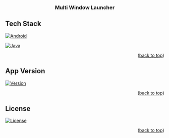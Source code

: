 <a id="readme-top"></a>
<h3 align="center">Multi Window Launcher</h3>

<!-- TECH STACK -->
## Tech Stack
[![Android][Android-Shield]][Android-Url]

[![Java][Java-Shield]][Java-Url]
<p align="right">(<a href="#readme-top">back to top</a>)</p>

<!-- VERSION -->
## App Version
[![Version][Version-Shield]][Version-Url]
<p align="right">(<a href="#readme-top">back to top</a>)</p>

<!-- LICENSE -->
## License
[![License][License-Shield]][License-Url]
<p align="right">(<a href="#readme-top">back to top</a>)</p>

<!-- MARKDOWN LINKS & IMAGES -->
<!-- https://www.markdownguide.org/basic-syntax/#reference-style-links -->
[Java-Shield]: https://img.shields.io/badge/Language-Java-D76E34?style=for-the-badge&logo=java&logoColor=white
[Java-Url]: https://java.com 

[Android-Shield]: https://img.shields.io/badge/Platform-Android-76B041?style=for-the-badge&logo=android&logoColor=white
[Android-Url]: https://android.com 

[Version-Shield]: https://img.shields.io/badge/version-1.0.0-blue?style=for-the-badge
[Version-Url]: https://android.com 

[License-Shield]: https://img.shields.io/badge/License-Apache%202.0-blue.svg?style=for-the-badge
[License-Url]: LICENSE.txt 
